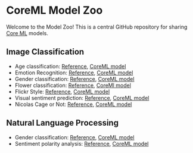 # CoreML Model Zoo

Welcome to the Model Zoo! This is a central GitHub repository for sharing
[Core ML](https://developer.apple.com/documentation/coreml) models.

## Image Classification

- Age classification: [Reference](http://www.openu.ac.il/home/hassner/projects/cnn_agegender/),
[CoreML model](https://drive.google.com/file/d/0B1ghKa_MYL6mT1J3T1BEeWx4TWc/view?usp=sharing)
- Emotion Recognition: [Reference](http://www.openu.ac.il/home/hassner/projects/cnn_emotions/),
[CoreML model](https://drive.google.com/file/d/0B1ghKa_MYL6mTlYtRGdXNFlpWDQ/view?usp=sharing)
- Gender classification: [Reference](http://www.openu.ac.il/home/hassner/projects/cnn_agegender/),
[CoreML model](https://drive.google.com/file/d/0B1ghKa_MYL6mYkNsZHlyc2ZuaFk/view?usp=sharing)
- Flower classification: [Reference](http://jimgoo.com/flower-power/),
[CoreMl model](https://drive.google.com/file/d/0B1ghKa_MYL6meDBHT2NaZGxkNzQ/view?usp=sharing)
- Flickr Style: [Reference](https://gist.github.com/sergeyk/034c6ac3865563b69e60),
[CoreML model](https://drive.google.com/file/d/0B1ghKa_MYL6maFFWR3drLUFNQ1E/view?usp=sharing)
- Visual sentiment prediction: [Reference](https://github.com/imatge-upc/sentiment-2017-imavis),
[CoreML model](https://drive.google.com/open?id=0B1ghKa_MYL6meTZRT3U5b0o5amc)
- Nicolas Cage or Not: [Reference](http://declarationofindependencethief.com/),
[CoreML model](https://s3.amazonaws.com/despiteallmyrage/MegaNic50.mlmodel)

## Natural Language Processing 
- Gender classification: [Reference](http://nlpforhackers.io/introduction-machine-learning/),
[CoreML model](https://github.com/cocoa-ai/NamesCoreMLDemo/raw/master/Names/Resources/NamesDT.mlmodel)
- Sentiment polarity analysis: [Reference](https://github.com/cocoa-ai/SentimentCoreMLDemo),
[CoreML model](https://github.com/cocoa-ai/SentimentCoreMLDemo/raw/master/SentimentPolarity/Resources/SentimentPolarity.mlmodel)
